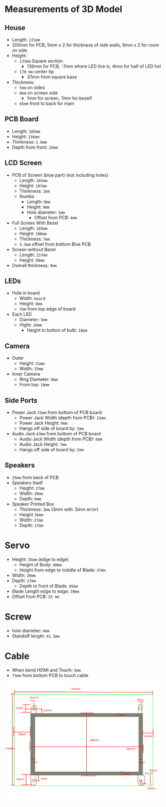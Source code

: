 # Measurements of 3D Model

## House

- Length: `231mm`
 - 205mm for PCB, 5mm x 2 for thickness of side walls, 8mm x 2 for room on side
- Height:
  - `133mm` Square section
    - 136mm for PCB, -7mm where LED line is, 4mm for half of LED hol
  - `170 mm` center tip
    - 37mm from square base
- Thickness:
  - `5mm` on sides
  - `8mm` on screen side
    - 1mm for screen, 7mm for bezelf
  - `65mm` front to back for main

## PCB Board

- Length: `205mm`
- Height: `136mm`
- Thinkness: `1.6mm`
- Depth from front: `25mm`
  
## LCD Screen

- PCB of Screen (blue part) (not including holes)
  - Length: `165mm`
  - Height: `107mm`
  - Thinkness: `2mm`
  - Numbs
    - Length: `8mm`
    - Height: `9mm`
    - Hole diameter: `3mm`
      - Offset from PCB: `4mm`
- Full Screen With Bezel
  - Length: `165mm`
  - Height: `100mm`
  - Thickness: `7mm`
  - `5.5mm` offset from bottom Blue PCB
- Screen without Bezel
  - Length: `157mm`
  - Height: `90mm`
- Overall thickness: `9mm`

## LEDs

- Hole in board
  - Width: `board`
  - Height: `8mm`
  - `7mm` from top edge of board
- Each LED
  - Diameter: `5mm`
  - Hight: `26mm`
    - Height to botton of bulb: `18mm`

## Camera

- Outer
  - Height: `51mm`
  - Width: `25mm`
- Inner Camera
  - Ring Diameter: `8mm`
  - From top: `10mm`
 
## Side Ports
 
- Power Jack `25mm` from bottom of PCB board
  - Power Jack Width (depth from PCB): `12mm`
  - Power Jack Height: `9mm`
  - Hangs off side of board by: `2mm`
- Audio Jack `63mm` from bottom of PCB board
  - Audio Jack Width (depth from PCB): `6mm`
  - Audio Jack Height: `7mm`  
  - Hangs off side of board by: `2mm`
  
## Speakers

- `25mm` from back of PCB
- Speakers itself
  - Height: `27mm`
  - Width: `20mm`
  - Depth: `6mm`
- Speaker Printed Box
  - Thickness: `3mm` (3mm with .5mm error)
  - Height `34mm`
  - Width: `27mm`
  - Depth: `17mm`

# Servo

- Height: `55mm` (edge to edge)
  - Height of Body: `40mm`    
  - Height from edge to middle of Blade: `37mm`
- Width: `20mm`
- Depth: `27mm`
  - Depth to front of Blade: `45mm`
- Blade Length edge to edge: `39mm`
- Offset from PCB: `25 mm`

# Screw

- hole diameter: `4mm`
- Standoff length: `41.5mm`

# Cable

- When bend HDMI and Touch: `5mm`
- `73mm` from bottom PCB to touch cable

![Screen Diagram](./diagrams/screen_diagram.png)
